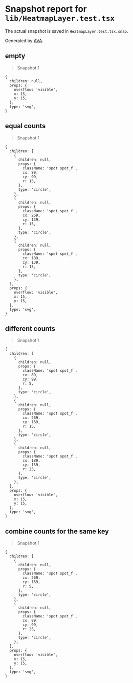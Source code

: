 # Snapshot report for `lib/HeatmapLayer.test.tsx`

The actual snapshot is saved in `HeatmapLayer.test.tsx.snap`.

Generated by [AVA](https://avajs.dev).

## empty

> Snapshot 1

    {
      children: null,
      props: {
        overflow: 'visible',
        x: 15,
        y: 15,
      },
      type: 'svg',
    }

## equal counts

> Snapshot 1

    {
      children: [
        {
          children: null,
          props: {
            className: 'spot spot_f',
            cx: 89,
            cy: 99,
            r: 15,
          },
          type: 'circle',
        },
        {
          children: null,
          props: {
            className: 'spot spot_f',
            cx: 269,
            cy: 139,
            r: 15,
          },
          type: 'circle',
        },
        {
          children: null,
          props: {
            className: 'spot spot_f',
            cx: 189,
            cy: 139,
            r: 15,
          },
          type: 'circle',
        },
      ],
      props: {
        overflow: 'visible',
        x: 15,
        y: 15,
      },
      type: 'svg',
    }

## different counts

> Snapshot 1

    {
      children: [
        {
          children: null,
          props: {
            className: 'spot spot_f',
            cx: 89,
            cy: 99,
            r: 5,
          },
          type: 'circle',
        },
        {
          children: null,
          props: {
            className: 'spot spot_f',
            cx: 269,
            cy: 139,
            r: 15,
          },
          type: 'circle',
        },
        {
          children: null,
          props: {
            className: 'spot spot_f',
            cx: 189,
            cy: 139,
            r: 25,
          },
          type: 'circle',
        },
      ],
      props: {
        overflow: 'visible',
        x: 15,
        y: 15,
      },
      type: 'svg',
    }

## combine counts for the same key

> Snapshot 1

    {
      children: [
        {
          children: null,
          props: {
            className: 'spot spot_f',
            cx: 269,
            cy: 139,
            r: 5,
          },
          type: 'circle',
        },
        {
          children: null,
          props: {
            className: 'spot spot_f',
            cx: 89,
            cy: 99,
            r: 25,
          },
          type: 'circle',
        },
      ],
      props: {
        overflow: 'visible',
        x: 15,
        y: 15,
      },
      type: 'svg',
    }
